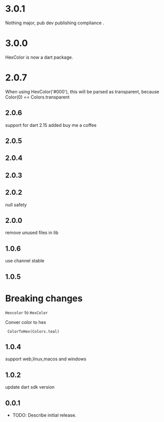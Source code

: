 # 3.0.1

Nothing major, pub dev publishing compliance .

# 3.0.0

HexColor is now a dart package.

# 2.0.7

When using HexColor('#000'), this will be parsed as transparent, because Color(0) == Colors.transparent

## 2.0.6

support for dart 2.15
added buy me a coffee

## 2.0.5

## 2.0.4

## 2.0.3

## 2.0.2

null safety

## 2.0.0

remove unused files in lib

## 1.0.6

use channel stable

## 1.0.5

# Breaking changes

`Hexcolor` to `HexColor`

Conver color to hex

` ColorToHex(Colors.teal)`

## 1.0.4

support web,linux,macos and windows

## 1.0.2

update dart sdk version

## 0.0.1

- TODO: Describe initial release.
